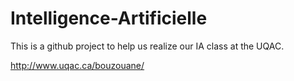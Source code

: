 # Intelligence-Artificielle

This is a github project to help us realize our IA class at the UQAC.

http://www.uqac.ca/bouzouane/
